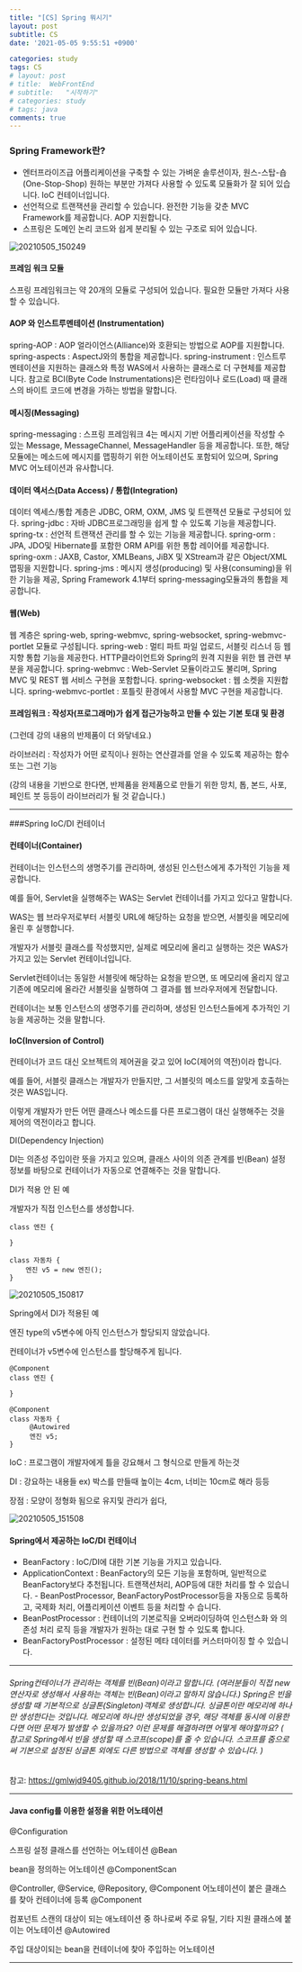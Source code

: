 ```yaml
---
title: "[CS] Spring 뭐시기"
layout: post
subtitle: CS
date: '2021-05-05 9:55:51 +0900'

categories: study
tags: CS
# layout: post
# title:  WebFrontEnd
# subtitle:   "시작하기"
# categories: study
# tags: java
comments: true
---
```


### Spring Framework란?

- 엔터프라이즈급 어플리케이션을 구축할 수 있는 가벼운 솔루션이자, 원스-스탑-숍(One-Stop-Shop)
원하는 부분만 가져다 사용할 수 있도록 모듈화가 잘 되어 있습니다.
IoC 컨테이너입니다.
- 선언적으로 트랜잭션을 관리할 수 있습니다.
완전한 기능을 갖춘 MVC Framework를 제공합니다.
AOP 지원합니다.
- 스프링은 도메인 논리 코드와 쉽게 분리될 수 있는 구조로 되어 있습니다.


![20210505_150249](/assets/20210505_150249.png)


#### 프레임 워크 모듈

스프링 프레임워크는 약 20개의 모듈로 구성되어 있습니다.
필요한 모듈만 가져다 사용할 수 있습니다.


#### AOP 와 인스트루멘테이션 (Instrumentation)

spring-AOP : AOP 얼라이언스(Alliance)와 호환되는 방법으로 AOP를 지원합니다.
spring-aspects : AspectJ와의 통합을 제공합니다.
spring-instrument : 인스트루멘테이션을 지원하는 클래스와 특정 WAS에서 사용하는 클래스로 더 구현체를 제공합니다. 참고로 BCI(Byte Code Instrumentations)은 런타임이나 로드(Load) 때 클래스의 바이트 코드에 변경을 가하는 방법을 말합니다.


#### 메시징(Messaging)

spring-messaging : 스프링 프레임워크 4는 메시지 기반 어플리케이션을 작성할 수 있는 Message, MessageChannel, MessageHandler 등을 제공합니다. 또한, 해당 모듈에는 메소드에 메시지를 맵핑하기 위한 어노테이션도 포함되어 있으며, Spring MVC 어노테이션과 유사합니다.


#### 데이터 엑서스(Data Access) / 통합(Integration)

데이터 엑세스/통합 계층은 JDBC, ORM, OXM, JMS 및 트랜잭션 모듈로 구성되어 있다.
spring-jdbc : 자바 JDBC프로그래밍을 쉽게 할 수 있도록 기능을 제공합니다.
spring-tx : 선언적 트랜잭션 관리를 할 수 있는 기능을 제공합니다.
spring-orm : JPA, JDO및 Hibernate를 포함한 ORM API를 위한 통합 레이어를 제공합니다.
spring-oxm : JAXB, Castor, XMLBeans, JiBX 및 XStream과 같은 Object/XML 맵핑을 지원합니다.
spring-jms : 메시지 생성(producing) 및 사용(consuming)을 위한 기능을 제공, Spring Framework 4.1부터 spring-messaging모듈과의 통합을 제공합니다.


#### 웹(Web)

웹 계층은 spring-web, spring-webmvc, spring-websocket, spring-webmvc-portlet 모듈로 구성됩니다.
spring-web : 멀티 파트 파일 업로드, 서블릿 리스너 등 웹 지향 통합 기능을 제공한다. HTTP클라이언트와 Spring의 원격 지원을 위한 웹 관련 부분을 제공합니다.
spring-webmvc : Web-Servlet 모듈이라고도 불리며, Spring MVC 및 REST 웹 서비스 구현을 포함합니다.
spring-websocket : 웹 소켓을 지원합니다.
spring-webmvc-portlet : 포틀릿 환경에서 사용할 MVC 구현을 제공합니다.


#### 프레임워크 : 작성자(프로그래머)가 쉽게 접근가능하고 만들 수 있는 기본 토대 및 환경

(그런데 강의 내용의 반제품이 더 와닿네요.)

라이브러리 : 작성자가 어떤 로직이나 원하는 연산결과를 얻을 수 있도록 제공하는 함수 또는 그런 기능

(강의 내용을 기반으로 한다면, 반제품을 완제품으로 만들기 위한 망치, 톱, 본드, 사포, 페인트 붓 등등이 라이브러리가 될 것 같습니다.)

------------



###Spring IoC/DI 컨테이너

#### 컨테이너(Container)

컨테이너는 인스턴스의 생명주기를 관리하며, 생성된 인스턴스에게 추가적인 기능을 제공합니다.

예를 들어, Servlet을 실행해주는 WAS는 Servlet 컨테이너를 가지고 있다고 말합니다.

WAS는 웹 브라우저로부터 서블릿 URL에 해당하는 요청을 받으면, 서블릿을 메모리에 올린 후 실행합니다.

개발자가 서블릿 클래스를 작성했지만, 실제로 메모리에 올리고 실행하는 것은 WAS가 가지고 있는 Servlet 컨테이너입니다.

Servlet컨테이너는 동일한 서블릿에 해당하는 요청을 받으면, 또 메모리에 올리지 않고 기존에 메모리에 올라간 서블릿을 실행하여 그 결과를 웹 브라우저에게 전달합니다.

컨테이너는 보통 인스턴스의 생명주기를 관리하며, 생성된 인스턴스들에게 추가적인 기능을 제공하는 것을 말합니다.



#### IoC(Inversion of Control)

컨테이너가 코드 대신 오브젝트의 제어권을 갖고 있어 IoC(제어의 역전)이라 합니다.

예를 들어, 서블릿 클래스는 개발자가 만들지만, 그 서블릿의 메소드를 알맞게 호출하는 것은 WAS입니다.

이렇게 개발자가 만든 어떤 클래스나 메소드를 다른 프로그램이 대신 실행해주는 것을 제어의 역전이라고 합니다.

DI(Dependency Injection)

DI는 의존성 주입이란 뜻을 가지고 있으며, 클래스 사이의 의존 관계를 빈(Bean) 설정 정보를 바탕으로 컨테이너가 자동으로 연결해주는 것을 말합니다.



DI가 적용 안 된 예

개발자가 직접 인스턴스를 생성합니다.
```
class 엔진 {

}

class 자동차 {
    엔진 v5 = new 엔진();
}

```

![20210505_150817](/assets/20210505_150817.png)

Spring에서 DI가 적용된 예

엔진 type의 v5변수에 아직 인스턴스가 할당되지 않았습니다.

컨테이너가 v5변수에 인스턴스를 할당해주게 됩니다.

```
@Component
class 엔진 {

}

@Component
class 자동차 {
     @Autowired
     엔진 v5;
}
```

IoC : 프로그램이 개발자에게 틀을 강요해서 그 형식으로 만들게 하는것

DI : 강요하는 내용들  ex) 박스를 만들때 높이는 4cm, 너비는 10cm로 해라 등등

장점 : 모양이 정형화 됨으로 유지및 관리가 쉽다,

![20210505_151508](/assets/20210505_151508.png)

#### Spring에서 제공하는 IoC/DI 컨테이너

- BeanFactory : IoC/DI에 대한 기본 기능을 가지고 있습니다.
- ApplicationContext : BeanFactory의 모든 기능을 포함하며, 일반적으로 BeanFactory보다 추천됩니다. 트랜잭션처리, AOP등에 대한 처리를 할 수 있습니다. - BeanPostProcessor, BeanFactoryPostProcessor등을 자동으로 등록하고, 국제화 처리, 어플리케이션 이벤트 등을 처리할 수 습니다.
- BeanPostProcessor : 컨테이너의 기본로직을 오버라이딩하여 인스턴스화 와 의존성 처리 로직 등을 개발자가 원하는 대로 구현 할 수 있도록 합니다.
- BeanFactoryPostProcessor : 설정된 메타 데이터를 커스터마이징 할 수 있습니다.


----
###### Spring컨테이너가 관리하는 객체를 빈(Bean)이라고 말합니다. (여러분들이 직접 new연산자로 생성해서 사용하는 객체는 빈(Bean)이라고 말하지 않습니다.) Spring은 빈을 생성할 때 기본적으로 싱글톤(Singleton)객체로 생성합니다. 싱글톤이란 메모리에 하나만 생성한다는 것입니다. 메모리에 하나만 생성되었을 경우, 해당 객체를 동시에 이용한다면 어떤 문제가 발생할 수 있을까요? 이런 문제를 해결하려면 어떻게 해야할까요?   ( 참고로 Spring에서 빈을 생성할 때 스코프(scope)를 줄 수 있습니다. 스코프를 줌으로써 기본으로 설정된 싱글톤 외에도 다른 방법으로 객체를 생성할 수 있습니다. )


참고:
https://gmlwjd9405.github.io/2018/11/10/spring-beans.html


----------------

#### Java config를 이용한 설정을 위한 어노테이션

@Configuration

스프링 설정 클래스를 선언하는 어노테이션
@Bean

bean을 정의하는 어노테이션
@ComponentScan

@Controller, @Service, @Repository, @Component 어노테이션이 붙은 클래스를 찾아 컨테이너에 등록
@Component

컴포넌트 스캔의 대상이 되는 애노테이션 중 하나로써 주로 유틸, 기타 지원 클래스에 붙이는 어노테이션
@Autowired

주입 대상이되는 bean을 컨테이너에 찾아 주입하는 어노테이션



-------
